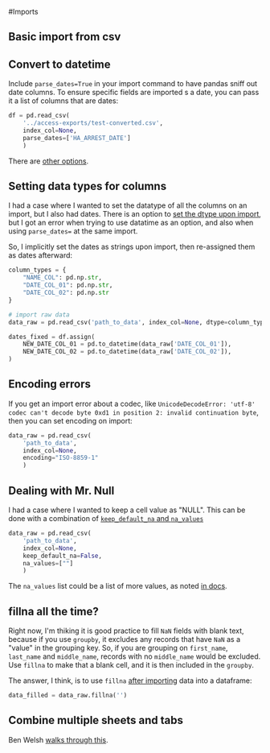 #Imports

## Basic import from csv

## Convert to datetime

Include `parse_dates=True` in your import command to have pandas sniff out date columns. To ensure specific fields are imported s a date, you can pass it a list of columns that are dates:

``` python
df = pd.read_csv(
    '../access-exports/test-converted.csv',
    index_col=None,
    parse_dates=['HA_ARREST_DATE']
    )
```

There are [other options](http://pandas.pydata.org/pandas-docs/version/0.20/generated/pandas.read_csv.html?highlight=parse_dates).

## Setting data types for columns

I had a case where I wanted to set the datatype of all the columns on an import, but I also had dates. There is an option to [set the dtype upon import](https://pandas.pydata.org/pandas-docs/stable/io.html#specifying-column-data-types), but I got an error when trying to use datatime as an option, and also when using `parse_dates=` at the same import.

So, I implicitly set the dates as strings upon import, then re-assigned them as dates afterward:

``` python
column_types = {
    "NAME_COL": pd.np.str,
    "DATE_COL_01": pd.np.str,
    "DATE_COL_02": pd.np.str
}

# import raw data
data_raw = pd.read_csv('path_to_data', index_col=None, dtype=column_types)

dates_fixed = df.assign(
    NEW_DATE_COL_01 = pd.to_datetime(data_raw['DATE_COL_01']),
    NEW_DATE_COL_02 = pd.to_datetime(data_raw['DATE_COL_02']),
)
```

## Encoding errors

If you get an import error about a codec, like `UnicodeDecodeError: 'utf-8' codec can't decode byte 0xd1 in position 2: invalid continuation byte`, then you can set encoding on import:

``` python
data_raw = pd.read_csv(
    'path_to_data',
    index_col=None,
    encoding="ISO-8859-1"
    )
```

## Dealing with Mr. Null

I had a case where I wanted to keep a cell value as "NULL". This can be done with a combination of [`keep_default_na` and `na_values`](http://pandas.pydata.org/pandas-docs/version/0.13.1/io.html#na-values)

``` python
data_raw = pd.read_csv(
    'path_to_data',
    index_col=None,
    keep_default_na=False,
    na_values=[""]
    )
```

The `na_values` list could be a list of more values, as noted [in docs](http://pandas.pydata.org/pandas-docs/version/0.13.1/io.html#na-values).

## fillna all the time?

Right now, I'm thiking it is good practice to fill `NaN` fields with blank text, because if you use `groupby`, it excludes any records that have `NaN` as a "value" in the grouping key. So, if you are grouping on `first_name`, `last_name` and `middle_name`, records with no `middle_name` would be excluded. Use `fillna` to make that a blank cell, and it is then included in the `groupby`.

The answer, I think, is to use `fillna` [after importing](http://pandas.pydata.org/pandas-docs/version/0.13.1/generated/pandas.DataFrame.fillna.html) data into a dataframe:

``` python
data_filled = data_raw.fillna('')
```

## Combine multiple sheets and tabs

Ben Welsh [walks through this](https://github.com/palewire/pandas-combine-workbooks-example/blob/master/pandas-combine-workbooks-example.ipynb).